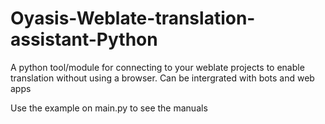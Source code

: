 # Oyasis-Weblate-translation-assistant-Python

A python tool/module for connecting to your weblate projects to enable translation without using a browser. Can be intergrated with bots and web apps

Use the example on main.py to see the manuals
